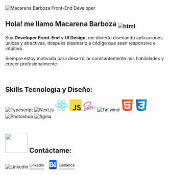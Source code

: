<img alt="Macarena Barboza Front-End Developer" src="https://user-images.githubusercontent.com/74038190/221352975-94759904-aa4c-4032-a8ab-b546efb9c478.gif">

## Hola! me llamo Macarena Barboza <sub><img alt="html" height="33" width="40" src="https://user-images.githubusercontent.com/74038190/212284087-bbe7e430-757e-4901-90bf-4cd2ce3e1852.gif"></sub>

<div>
<p>Soy <strong>Developer Front-End</strong> y <strong>UI Design</strong>, me divierto diseñando aplicaciones únicas y atractivas, después plasmarlo a código que sean responsive e intuitiva.</p>
<p>Siempre estoy motivada para desarrollar constantemente mis habilidades y crecer profesionalmente.</p>
</div>
<br>

## Skills Tecnología y Diseño:
<div>
<img src="https://upload.wikimedia.org/wikipedia/commons/4/4c/Typescript_logo_2020.svg" width="38" height="35" alt="Typescript" />
<img  alt="Next.js" height="35" width="40" src="https://camo.githubusercontent.com/3aa42ee93eafa8f736bac662e8ca536350dad790ba36f2f0cb1783aa2be42f6d/68747470733a2f2f63646e2e776f726c64766563746f726c6f676f2e636f6d2f6c6f676f732f6e6578746a732d322e737667">
<img  alt="React.js" height="38" width="40" src="https://raw.githubusercontent.com/devicons/devicon/master/icons/react/react-original.svg">
<img  alt="JavaScript" height="38" width="40" src="https://raw.githubusercontent.com/devicons/devicon/master/icons/javascript/javascript-original.svg">
<sub><img  alt="Sass" height="40" width="40" src="https://raw.githubusercontent.com/devicons/devicon/master/icons/sass/sass-original.svg"></sub>
<img src="https://www.vectorlogo.zone/logos/tailwindcss/tailwindcss-icon.svg" alt="Tailwind" width="35" height="35"/>
<img  alt="HTML" height="38" width="40" src="https://raw.githubusercontent.com/devicons/devicon/master/icons/html5/html5-original.svg">
<img  alt="CSS" height="38" width="40" src="https://raw.githubusercontent.com/devicons/devicon/master/icons/css3/css3-original.svg">
<img src="https://upload.wikimedia.org/wikipedia/commons/a/af/Adobe_Photoshop_CC_icon.svg" alt="Photoshop" width="40" height="40"/>
<img src="https://www.vectorlogo.zone/logos/figma/figma-icon.svg" alt="figma" width="32" height="32"/>
</div>
<br>

<h2><img src="https://user-images.githubusercontent.com/74038190/216649421-9e9387cc-b2d3-4375-97e2-f4c43373d3ae.gif" alt="" width="70" height="60"/> Contáctame: </h2>

<img src="https://upload.wikimedia.org/wikipedia/commons/8/81/LinkedIn_icon.svg" alt="Linkedin" width="30" height="24"/> <a href="https://www.linkedin.com/in/macarena-barboza/"><sup>Linkedin</sup></a>  
 <sub><img  alt="Behance" height="30" width="24" src="https://raw.githubusercontent.com/devicons/devicon/master/icons/behance/behance-original.svg"></sub>  <a href="https://www.behance.net/macarena-barboza"><sup>Behance</sup>
</a>
